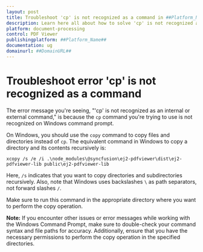 ```yaml
---
layout: post
title: Troubleshoot 'cp' is not recognized as a command in ##Platform_Name## PDF Viewer control | Syncfusion
description: Learn here all about how to solve 'cp' is not recognized as a command in Syncfusion Essential JS 2 and more.
platform: document-processing
control: PDF Viewer
publishingplatform: ##Platform_Name##
documentation: ug
domainurl: ##DomainURL##
---
```


# Troubleshoot error 'cp' is not recognized as a command

The error message you're seeing, "'cp' is not recognized as an internal or external command," is because the `cp` command you're trying to use is not recognized on Windows command prompt.

On Windows, you should use the `copy` command to copy files and directories instead of `cp`. The equivalent command in Windows to copy a directory and its contents recursively is:

```batch
xcopy /s /e /i .\node_modules\@syncfusion\ej2-pdfviewer\dist\ej2-pdfviewer-lib public\ej2-pdfviewer-lib
```

Here, `/s` indicates that you want to copy directories and subdirectories recursively. Also, note that Windows uses backslashes `\` as path separators, not forward slashes `/`.

Make sure to run this command in the appropriate directory where you want to perform the copy operation.

**Note:** If you encounter other issues or error messages while working with the Windows Command Prompt, make sure to double-check your command syntax and file paths for accuracy. Additionally, ensure that you have the necessary permissions to perform the copy operation in the specified directories.